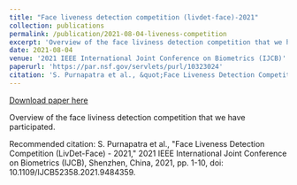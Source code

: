 ```yaml
---
title: "Face liveness detection competition (livdet-face)-2021"
collection: publications
permalink: /publication/2021-08-04-liveness-competition
excerpt: 'Overview of the face liviness detection competition that we have participated.'
date: 2021-08-04
venue: '2021 IEEE International Joint Conference on Biometrics (IJCB)'
paperurl: 'https://par.nsf.gov/servlets/purl/10323024'
citation: 'S. Purnapatra et al., &quot;Face Liveness Detection Competition (LivDet-Face) - 2021,&quot; 2021 IEEE International Joint Conference on Biometrics (IJCB), Shenzhen, China, 2021, pp. 1-10, doi: 10.1109/IJCB52358.2021.9484359.'
---
```


<a href='https://par.nsf.gov/servlets/purl/10323024'>Download paper here</a>

Overview of the face liviness detection competition that we have participated.

Recommended citation: S. Purnapatra et al., "Face Liveness Detection Competition (LivDet-Face) - 2021," 2021 IEEE International Joint Conference on Biometrics (IJCB), Shenzhen, China, 2021, pp. 1-10, doi: 10.1109/IJCB52358.2021.9484359.
